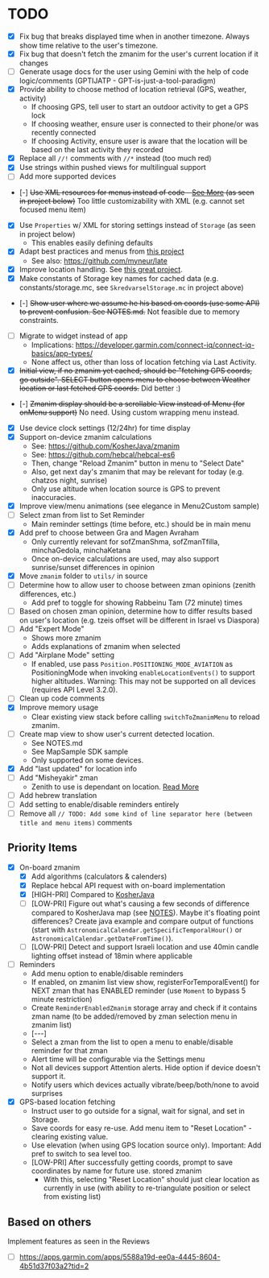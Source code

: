 # TODO

- [x] Fix bug that breaks displayed time when in another timezone. Always show time relative to the user's timezone.
- [x] Fix bug that doesn't fetch the zmanim for the user's current location if it changes
- [ ] Generate usage docs for the user using Gemini with the help of code logic/comments (GPTIJATP - GPT-is-just-a-tool-paradigm)
- [x] Provide ability to choose method of location retrieval (GPS, weather, activity)
  - If choosing GPS, tell user to start an outdoor activity to get a GPS lock
  - If choosing weather, ensure user is connected to their phone/or was recently connected
  - If choosing Activity, ensure user is aware that the location will be based on the last activity they recorded
- [x] Replace all `//!` comments with `//*` instead (too much red)
- [x] Use strings within pushed views for multilingual support
- [ ] Add more supported devices
- [-] ~~Use XML resources for menus instead of code - [See More](https://dev.to/jenhsuan/day-10-of-100daysofcode-learn-monkey-c-create-a-menu-for-ciq-application-2dc9) (as seen in project below)~~ Too little customizability with XML (e.g. cannot set focused menu item)
- [x] Use `Properties` w/ XML for storing settings instead of `Storage` (as seen in project below)
  - This enables easily defining defaults
- [x] Adapt best practices and menus from [this project](https://github.com/cedric-dufour/connectiq-app-rawlogger)
  - See also: https://github.com/myneur/late
- [x] Improve location handling. See [this great project](https://github.com/dagstuan/skredvarselGarmin).
- [x] Make constants of Storage key names for cached data (e.g. constants/storage.mc, see `SkredvarselStorage.mc` in project above)
- [-] ~~Show user where we assume he his based on coords (use some API) to prevent confusion. See NOTES.md.~~ Not feasible due to memory constraints.
- [ ] Migrate to widget instead of app
  - Implications: https://developer.garmin.com/connect-iq/connect-iq-basics/app-types/
  - None affect us, other than loss of location fetching via Last Activity.
- [x] ~~Initial view, if no zmanim yet cached, should be "fetching GPS coords, go outside". SELECT button opens menu to choose between Weather location or last fetched GPS coords.~~ Did better :)
- [-] ~~Zmanim display should be a scrollable View instead of Menu (for onMenu support)~~ No need. Using custom wrapping menu instead.
- [x] Use device clock settings (12/24hr) for time display
- [x] Support on-device zmanim calculations
  - See: https://github.com/KosherJava/zmanim
  - See: https://github.com/hebcal/hebcal-es6
  - Then, change "Reload Zmanim" button in menu to "Select Date"
  - Also, get next day's zmanim that may be relevant for today (e.g. chatzos night, sunrise)
  - Only use altitude when location source is GPS to prevent inaccuracies.
- [x] Improve view/menu animations (see elegance in Menu2Custom sample)
- [ ] Select zman from list to Set Reminder
  - Main reminder settings (time before, etc.) should be in main menu
- [x] Add pref to choose between Gra and Magen Avraham
  - Only currently relevant for sofZmanShma, sofZmanTfilla, minchaGedola, minchaKetana
  - Once on-device calculations are used, may also support sunrise/sunset differences in opinion
- [x] Move `zmanim` folder to `utils/` in source
- [ ] Determine how to allow user to choose between zman opinions (zenith differences, etc.)
  - Add pref to toggle for showing Rabbeinu Tam (72 minute) times
- [ ] Based on chosen zman opinion, determine how to differ results based on user's location (e.g. tzeis offset will be different in Israel vs Diaspora)
- [ ] Add "Expert Mode"
  - Shows more zmanim
  - Adds explanations of zmanim when selected
- [ ] Add "Airplane Mode" setting
  - If enabled, use pass `Position.POSITIONING_MODE_AVIATION` as PositioningMode when invoking `enableLocationEvents()` to support higher altitudes. Warning: This may not be supported on all devices (requires API Level 3.2.0).
- [ ] Clean up code comments
- [x] Improve memory usage
  - Clear existing view stack before calling `switchToZmanimMenu` to reload zmanim.
- [ ] Create map view to show user's current detected location.
  - See NOTES.md
  - See MapSample SDK sample
  - Only supported on some devices.
- [x] Add "last updated" for location info
- [ ] Add "Misheyakir" zman
  - Zenith to use is dependant on location. [Read More](https://www.myzmanim.com/read/sources.aspx)
- [ ] Add hebrew translation
- [ ] Add setting to enable/disable reminders entirely
- [ ] Remove all `// TODO: Add some kind of line separator here (between title and menu items)` comments

## Priority Items

- [x] On-board zmanim
  - [x] Add algorithms (calculators & calenders)
  - [x] Replace hebcal API request with on-board implementation
  - [x] [HIGH-PRI] Compared to [KosherJava](https://kosherjava.com/maps/zmanim.html)
  - [ ] [LOW-PRI] Figure out what's causing a few seconds of difference compared to KosherJava map (see [NOTES](source/zmanim/NOTES.md#L32)). Maybe it's floating point differences? Create java example and compare output of functions (start with `AstronomicalCalendar.getSpecificTemporalHour()` or `AstronomicalCalendar.getDateFromTime()`).
  - [ ] [LOW-PRI] Detect and support Israeli location and use 40min candle lighting offset instead of 18min where applicable
- [ ] Reminders
  - Add menu option to enable/disable reminders
  - If enabled, on zmanim list view show, registerForTemporalEvent() for NEXT zman that has ENABLED reminder (use `Moment` to bypass 5 minute restriction)
  - Create `ReminderEnabledZmanim` storage array and check if it contains zman name (to be added/removed by zman selection menu in zmanim list)
  - [---]
  - Select a zman from the list to open a menu to enable/disable reminder for that zman
  - Alert time will be configurable via the Settings menu
  - Not all devices support Attention alerts. Hide option if device doesn't support it.
  - Notify users which devices actually vibrate/beep/both/none to avoid surprises
- [x] GPS-based location fetching
  - Instruct user to go outside for a signal, wait for signal, and set in Storage.
  - Save coords for easy re-use. Add menu item to "Reset Location" - clearing existing value.
  - Use elevation (when using GPS location source only). Important: Add pref to switch to sea level too.
  - [LOW-PRI] After successfully getting coords, prompt to save coordinates by name for future use. stored zmanim
    - With this, selecting "Reset Location" should just clear location as currently in use (with ability to re-triangulate position or select from existing list)

## Based on others

Implement features as seen in the Reviews

- [ ] https://apps.garmin.com/apps/5588a19d-ee0a-4445-8604-4b51d37f03a2?tid=2
